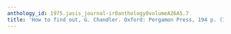 ```yaml
---
anthology_id: 1975.jasis_journal-ir0anthology0volumeA26A5.7
title: 'How to find out, G. Chandler. Oxford: Pergamon Press, 194 p. (1974)'
---
```

